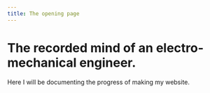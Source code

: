 ```yaml
---
title: The opening page
---
```


#  The recorded mind of an electro-mechanical engineer.

Here I will be documenting the progress of making my website.

